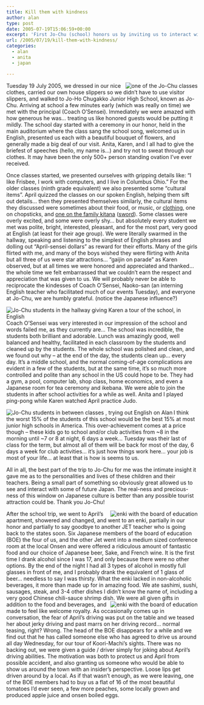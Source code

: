 ```yaml
---
title: Kill them with kindness
author: alan
type: post
date: 2005-07-19T15:06:59+00:00
excerpt: 'First Jo-Chu (school) honors us by inviting us to interact with some of the classes, and then the Board of Education takes us out for an enki...  red carpet treatment galore'
url: /2005/07/19/kill-them-with-kindness/
categories:
  - alan
  - anita
  - japan

---
```

[<img src="https://zeroasterisk.com/photos/albums/Japan2005-Koori-Machi/DSC00827.thumb.jpg" title="one of the Jo-Chu classes" align="right" />][1] Tuesday 19 July 2005, we dressed in our nice clothes, carried our own house slippers so we didn’t have to use visitor slippers, and walked to Jo-Ho Chugakko Junior High School, known as Jo-Chu. Arriving at school a few minutes early (which was really on time) we met with the principal (Coach O’Sensei). Immediately we were amazed with how generous he was&#8230; treating us like honored guests would be putting it mildly. The school day started with a ceremony in our honor, held in the main auditorium where the class sang the school song, welcomed us in English, presented us each with a beautiful bouquet of flowers, and generally made a big deal of our visit. Anita, Karen, and I all had to give the briefest of speeches (hello, my name is&#8230;) and try not to sweat through our clothes. It may have been the only 500+ person standing ovation I’ve ever received.

Once classes started, we presented ourselves with gripping details like: &#8220;I like Frisbee, I work with computers, and I live in Columbus Ohio.&#8221; For the older classes (ninth grade equivalent) we also presented some &#8220;cultural items&#8221;. April quizzed the classes on our spoken English, helping them sift out details&#8230; then they presented themselves similarly, the cultural items they discussed were sometimes about their food, or music, or [clothing][2], one on chopsticks, and [one on the family kitana][3] ([sword][4]). Some classes were overly excited, and some were overly shy&#8230; but absolutely every student we met was polite, bright, interested, pleasant, and for the most part, very good at English (at least for their age group). We were literally swarmed in the hallway, speaking and listening to the simplest of English phrases and dolling out &#8220;April-sensei dollars&#8221; as reward for their efforts. Many of the girls flirted with me, and many of the boys wished they were flirting with Anita but all three of us were star attractions&#8230; &#8220;gaijin on parade&#8221; as Karen observed, but at all times we were honored and appreciated and thanked&#8230; the whole time we felt embarrassed that we couldn’t earn the respect and appreciation that was given to us. We will probably never be able to reciprocate the kindesses of Coach O’Sensei, Naoko-san (an interning English teacher who facilitated much of our events Tuesday), and everyone at Jo-Chu, we are humbly grateful. (notice the Japanese influence?)

[<img src="https://zeroasterisk.com/photos/albums/Japan2005-Koori-Machi/P1010048.thumb.jpg" title="Jo-Chu students in the hallway giving Karen a tour of the school, in English" align="left" />][5] Coach O’Sensei was very interested in our impression of the school and words failed me, as they currently are&#8230; The school was incredible, the students both brilliant and adorable. Lunch was amazingly good, well balanced and healthy, facilitated in each classroom by the students and cleaned up by the students. The whole school was polished and clean, and we found out why – at the end of the day, the students clean up&#8230; every day. It’s a middle school, and the normal coming-of-age complications are evident in a few of the students, but at the same time, it’s so much more controlled and polite than any school in the US could hope to be. They had a gym, a pool, computer lab, shop class, home economics, and even a Japanese room for tea ceremony and ikebana. We were able to join the students in after school activities for a while as well. Anita and I played ping-pong while Karen watched April practice Judo.

[<img src="https://zeroasterisk.com/photos/albums/Japan2005-Koori-Machi/P1010037.thumb.jpg" title="Jo-Chu students in between classes , trying out English on Alan" align="left" />][6] I think the worst 15% of the students of this school would be the best 15% at most junior high schools in America. This over-achievement comes at a price though – these kids go to school and/or club activities from ~8 in the morning until ~7 or 8 at night, 6 days a week&#8230; Tuesday was their last of class for the term, but almost all of them will be back for most of the day, 6 days a week for club activities&#8230; it’s just how things work here&#8230; your job is most of your life&#8230; at least that is how is seems to us.

All in all, the best part of the trip to Jo-Chu for me was the intimate insight it gave me as to the personalities and lives of these children and their teachers. Being a small part of something so obviously great allowed us to see and interact with some of future Japan. The real-ness and precious-ness of this window on Japanese culture is better than any possible tourist attraction could be. Thank you Jo-Chu!

[<img src="https://zeroasterisk.com/photos/albums/Japan2005-Koori-Machi/DSC00834.thumb.jpg" title="enki with the board of education" align="right" />][7] After the school trip, we went to April’s apartment, showered and changed, and went to an enki, partially in our honor and partially to say goodbye to another JET teacher who is going back to the states soon. Six Japanese members of the board of education (BOE) the four of us, and the other Jet went into a medium sized conference room at the local Onsen and were offered a ridiculous amount of fantastic food and our choice of Japanese beer, Sake, and French wine. It is the first time I drank alcohol since I was 17, and only because there were no other options. By the end of the night I had all 3 types of alcohol in mostly full glasses in front of me, and I probably drank the equivalent of 1 glass of beer&#8230; needless to say I was thirsty. What the enki lacked in non-alcoholic beverages, it more than made up for in amazing food. We ate sashimi, sushi, sausages, steak, and 3-4 other dishes I didn’t know the name of, including a very good Chinese chili-sauce shrimp dish. [<img src="https://zeroasterisk.com/photos/albums/Japan2005-Koori-Machi/DSC00831.thumb.jpg" title="enki with the board of education" align="right" />][8] We were all given gifts in addition to the food and beverages, and made to feel like welcome royalty. As occasionally comes up in conversation, the fear of April’s driving was put on the table and we teased her about jerky driving and past marrs on her driving record&#8230; normal teasing, right? Wrong. The head of the BOE disappears for a while and we find out that he has called someone else who has agreed to drive us around all day Wednesday, for our tour of Koori-Machi’s sights. There was no backing out, we were given a guide / driver simply for joking about April’s driving abilities. The motivation was both to protect us and April from possible accident, and also granting us someone who would be able to show us around the town with an insider’s perspective. Loose lips get driven around by a local. As if that wasn’t enough, as we were leaving, one of the BOE members had to buy us a flat of 16 of the most beautiful tomatoes I’d ever seen, a few more peaches, some locally grown and produced apple juice and onsen boiled eggs.


 [1]: https://zeroasterisk.com/photos/view_photo.php?set_albumName=Japan2005-Koori-Machi&id=DSC00827
 [2]: https://zeroasterisk.com/photos/view_photo.php?set_albumName=Japan2005-Koori-Machi&id=P1010045
 [3]: https://zeroasterisk.com/photos/view_photo.php?set_albumName=Japan2005-Koori-Machi&id=DSC00826
 [4]: http://en.wikipedia.org/wiki/Katana
 [5]: https://zeroasterisk.com/photos/view_photo.php?set_albumName=Japan2005-Koori-Machi&id=P1010048
 [6]: https://zeroasterisk.com/photos/view_photo.php?set_albumName=Japan2005-Koori-Machi&id=P1010037
 [7]: https://zeroasterisk.com/photos/view_photo.php?set_albumName=Japan2005-Koori-Machi&id=DSC00834
 [8]: https://zeroasterisk.com/photos/view_photo.php?set_albumName=Japan2005-Koori-Machi&id=DSC00831
